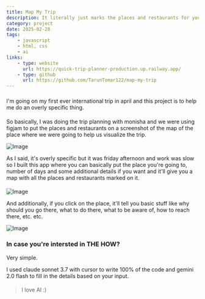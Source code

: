 ```yaml
---
title: Map My Trip
description: It literally just marks the places and restaurants for your trip on a map.
category: project
date: 2025-02-28
tags: 
    - javascript
    - html, css
    - ai
links:
    - type: website
      url: https://quick-trip-planner-production.up.railway.app/
    - type: github
      url: https://github.com/TarunTomar122/map-my-trip
---
```


###

I'm going on my first ever international trip in april and this project is to help me do an overly specific thing. 

####

So basically, I was doing the trip planning with monisha and we were using figjam to put the places and restaurants on a screenshot of the map of the place where we were going to help us visualize the trip.

![Image](/assets/projects/map-my-trip/figjam.png)

As I said, it's overly specific but it was friday afternoon and work was slow so I built this app where you can basically put the place you're going to, number of days and some additional details if you want and it'll give you a map with all the places and restaurants marked on it.

####

![Image](/assets/projects/map-my-trip/homepage.png)

And additionally, if you click on the place, it'll tell you basic stuff like why should you go there, what to do there, what to be aware of, how to reach there, etc. etc.

![Image](/assets/projects/map-my-trip/details.png)

### In case you're intersted in THE HOW?

Very simple. 

I used claude sonnet 3.7 with cursor to write 100% of the code and gemini 2.0 flash to fill in the details based on your input. 

####

> I love AI :)

